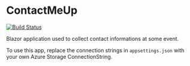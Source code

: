 # ContactMeUp

[![Build Status](https://dev.azure.com/RodgerLeblanc/ContactMeUp/_apis/build/status/ContactMeUp20191017083758%20-%20CI?branchName=master)](https://dev.azure.com/RodgerLeblanc/ContactMeUp/_build/latest?definitionId=1&branchName=master)

Blazor application used to collect contact informations at some event.

To use this app, replace the connection strings in `appsettings.json` with your own Azure Storage ConnectionString.
